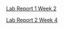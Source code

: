 [Lab Report 1 Week 2](https://chedwards492.github.io/cse15l-lab-reports/lab-report-1-week-2.html)

[Lab Report 2 Week 4](https://github.com/chedwards492/cse15l-lab-reports/lab-report-2-week-4.html)
